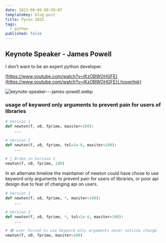 ```yaml
---
date: 2023-06-09 09:59:07
templateKey: blog-post
title: Pycon 2023
tags:
  - python
published: false
---
```


## Keynote Speaker - James Powell

I don't want to be an expert python developer.

[https://www.youtube.com/watch?v=iKzOBWOHGFE](https://www.youtube.com/watch?v=iKzOBWOHGFE){.hoverlink}

![keynote-speaker---james-powell.webp](https://dropper.wayl.one/api/file/8275d2a5-72da-470c-a71d-86019415b303.webp)

### usage of keyword only arguments to prevent pain for users of libraries

```python
# Version 1
def newton(f, x0, fprime, maxiter=100):
    ...

# Version 2
def newton(f, x0, fprime, tol=1e-6, maxiter=100):
    ...

# 🔴 Broke in Version 2
newton(f, x0, fprime, 100)
```

In an alternate timeline the maintainer of newton could have chose to use
keyword only arguments to prevent pain for users of libraries, or poor api
design due to fear of changing api on users.

```python
# Version 1
def newton(f, x0, fprime, *, maxiter=100):
    ...

# Version 2
def newton(f, x0, fprime, *, tol=1e-6, maxiter=100):
    ...

# 🟢 user forced to use keyword only arguments never notices change
newton(f, x0, fprime, maxiter=100)
```
